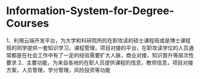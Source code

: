 # Information-System-for-Degree-Courses
1、利用云端开发平台，为大学和科研院所的在职攻读的硕士课程班或是博士课程班的同学提供一套知识学习，课程管理，项目对接的平台，在职攻读学位的人员通常都是在社会工作中有了一定的经验需要扩大人脉，商业对接，知识晋升等层次性要求 2、主要功能，为来自各地的在职人员提供课程的信息，教师信息，项目对接方案，人员管理，学分管理，风险投资等功能
